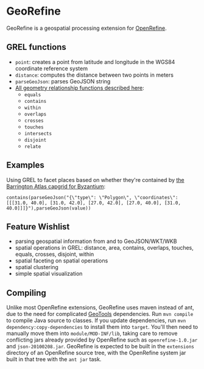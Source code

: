 GeoRefine
=========

GeoRefine is a geospatial processing extension for [OpenRefine](http://openrefine.org/).

GREL functions
--------------

 * `point`: creates a point from latitude and longitude in the WGS84 coordinate reference system
 * `distance`: computes the distance between two points in meters
 * `parseGeoJson`: parses GeoJSON string
 * [All geometry relationship functions described here](http://docs.geotools.org/stable/userguide/library/jts/relate.html):
    * `equals`
    * `contains`
    * `within`
    * `overlaps`
    * `crosses`
    * `touches`
    * `intersects`
    * `disjoint`
    * `relate`

Examples
--------

Using GREL to facet places based on whether they're contained by [the Barrington Atlas capgrid for Byzantium](http://atlantides.org/capgrids/52):

    contains(parseGeoJson("{\"type\": \"Polygon\", \"coordinates\": [[[31.0, 40.0], [31.0, 42.0], [27.0, 42.0], [27.0, 40.0], [31.0, 40.0]]]}"),parseGeoJson(value))

Feature Wishlist
----------------

 * parsing geospatial information from and to GeoJSON/WKT/WKB
 * spatial operations in GREL: distance, area, contains, overlaps, touches, equals, crosses, disjoint, within
 * spatial faceting on spatial operations
 * spatial clustering
 * simple spatial visualization

Compiling
---------

Unlike most OpenRefine extensions, GeoRefine uses maven instead of ant, due to the need for complicated [GeoTools](http://www.geotools.org/) dependencies. Run `mvn compile` to compile Java source to classes. If you update dependencies, run `mvn dependency:copy-dependencies` to install them into `target`. You'll then need to manually move them into `module/MOD-INF/lib`, taking care to remove conflicting jars already provided by OpenRefine such as `openrefine-1.0.jar` and `json-20100208.jar`. GeoRefine is expected to be built in the `extensions` directory of an OpenRefine source tree, with the OpenRefine system jar built in that tree with the `ant jar` task.